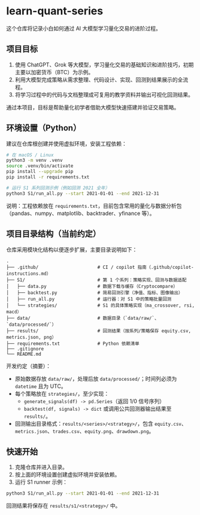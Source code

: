 
# learn-quant-series

这个仓库将记录小白如何通过 AI 大模型学习量化交易的进阶过程。

## 项目目标
1. 使用 ChatGPT、Grok 等大模型，学习量化交易的基础知识和进阶技巧，初期主要以加密货币（BTC）为示例。
2. 利用大模型完成策略从需求整理、代码设计、实现、回测到结果展示的全流程。
3. 将学习过程中的代码与文档整理成可复用的教学资料并输出可视化回测结果。

通过本项目，目标是帮助量化初学者借助大模型快速搭建并验证交易策略。

## 环境设置（Python）
建议在仓库根创建并使用虚拟环境，安装工程依赖：

```bash
# 在 macOS / Linux
python3 -m venv .venv
source .venv/bin/activate
pip install --upgrade pip
pip install -r requirements.txt

# 运行 S1 系列回测示例（例如回测 2021 全年）
python3 S1/run_all.py --start 2021-01-01 --end 2021-12-31
```

说明：工程依赖放在 `requirements.txt`，目前包含常用的量化与数据分析包（pandas、numpy、matplotlib、backtrader、yfinance 等）。

## 项目目录结构（当前约定）
仓库采用模块化结构以便逐步扩展，主要目录说明如下：

```
.
├── .github/                      # CI / copilot 指南（.github/copilot-instructions.md）
├── S1/                           # 第 1 个系列：策略实现、回测与数据适配
│   ├── data.py                   # 数据下载与缓存（Cryptocompare）
│   ├── backtest.py               # 简易回测引擎（净值、指标、图像输出）
│   ├── run_all.py                # 运行器：对 S1 中的策略批量回测
│   └── strategies/               # S1 的具体策略实现（ma_crossover, rsi, macd）
├── data/                         # 数据目录（`data/raw/`、`data/processed/`）
├── results/                      # 回测结果（按系列/策略保存 equity.csv, metrics.json, png）
├── requirements.txt              # Python 依赖清单
├── .gitignore
└── README.md
```

开发约定（摘要）：
- 原始数据存放 `data/raw/`，处理后放 `data/processed/`；时间列必须为 `datetime` 且为 UTC。 
- 每个策略放在 `strategies/`，至少实现：
	- `generate_signals(df) -> pd.Series`（返回 1/0 信号序列）
	- `backtest(df, signals) -> dict` 或调用公共回测器输出结果至 `results/`。
- 回测输出目录格式：`results/<series>/<strategy>/`，包含 `equity.csv`、`metrics.json`、`trades.csv`、`equity.png`、`drawdown.png`。

## 快速开始
1. 克隆仓库并进入目录。
2. 按上面的环境设置创建虚拟环境并安装依赖。
3. 运行 S1 runner 示例：

```bash
python3 S1/run_all.py --start 2021-01-01 --end 2021-12-31
```

回测结果将保存在 `results/s1/<strategy>/` 中。

